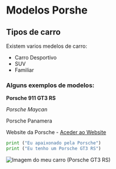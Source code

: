 # Modelos Porshe

## Tipos de carro

Existem varios medelos de carro:
 - Carro Desportivo
 - SUV
 - Familiar 

### Alguns exemplos de modelos: 

**Porsche 911 GT3 RS**

_Porsche Maycan_

Porsche Panamera

Website da Porsche - [Aceder ao Website](https://www.porsche.com/portugal/)

``` Python
print ("Eu apaixonado pela Porsche")
print ("Eu tenho um Porsche GT3 RS")
```

![Imagem do meu carro (Porsche GT3 RS)](https://o.remove.bg/downloads/c8200ca9-c965-4efe-ad1e-8998d74a2a37/13881-removebg-preview.png)